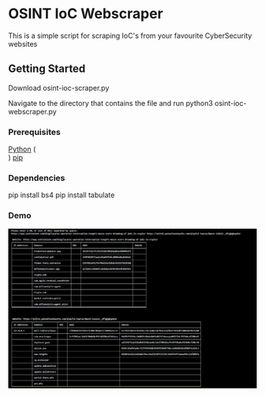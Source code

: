 # OSINT IoC Webscraper

This is a simple script for scraping IoC's from your favourite CyberSecurity websites

## Getting Started

Download osint-ioc-scraper.py

Navigate to the directory that contains the file and run python3 osint-ioc-webscraper.py

### Prerequisites

[Python](https://www.python.org/downloads/)
( <br> )
[pip](https://pypi.org/project/pip/)


### Dependencies

pip install bs4
pip install tabulate


### Demo

![Demo Image](demo.PNG)
